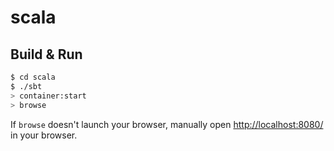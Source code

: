 # scala #

## Build & Run ##

```sh
$ cd scala
$ ./sbt
> container:start
> browse
```

If `browse` doesn't launch your browser, manually open [http://localhost:8080/](http://localhost:8080/) in your browser.
